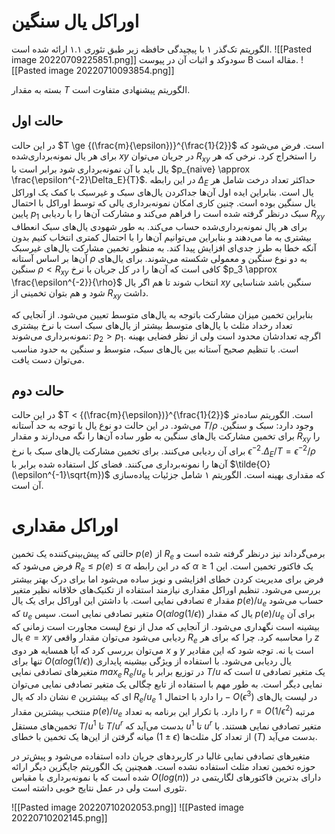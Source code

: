# اوراکل یال سنگین
الگوریتم تک‌گذر ۱ با پیچیدگی حافظه زیر طبق تئوری ۱.۱ ارائه شده است.
![[Pasted image 20220709225851.png]]
سودوکد و اثبات آن در پیوست B‌ مقاله است.
![[Pasted image 20220710093854.png]]

بسته به مقدار $T$ الگوریتم پیشنهادی متفاوت است. 

## حالت اول
در این حالت $T \ge {(\frac{m}{\epsilon})}^{\frac{1}{2}}$ است.
فرض می‌شود که برای هر یال نمونه‌برداری‌شده $xy$ در جریان می‌توان $R_{xy}$ را استخراج کرد. نرخی که هر یال باید با آن نمونه‌برداری شود برابر است با $p_{naive} \approx \frac{\epsilon^{-2}\Delta_E}{T}$. در این رابطه $\Delta_E$ حداکثر تعداد درخت شامل هر یال است. بنابراین ایده اول آن‌ها جداکردن یال‌های سبک و غیرسبک با کمک یک اوراکل یال سنگین بوده است. چنین کاری امکان نمونه‌برداری یالی که توسط اوراکل با احتمال پایین $p_1$ سبک درنظر گرفته شده است را فراهم می‌کند و مشارکت آن‌ها را با ردیابی $R_{xy}$ برای هر یال نمونه‌برداری‌شده حساب می‌کند. به طور شهودی یال‌های سبک انعطاف بیشتری به ما می‌دهند و بنابراین می‌توانیم آن‌ها را با احتمال کمتری انتخاب کنیم بدون آنکه خطا به طرز جدی‌ای افزایش پیدا کند. به منظور تخمین مشارکت یال‌های غیرسبک آن‌ها بر اساس آستانه $\rho$ به دو نوع سنگین و معمولی شکسته می‌شوند. برای یال‌های سنگین $\rho < R_{xy}$ کافی است که آن‌ها را در کل جریان با نرخ $p_3 \approx \frac{\epsilon^{-2}}{\rho}$ انتخاب شوند تا هم اگر یال $xy$ سنگین باشد شناسایی شود و هم بتوان تخمینی از $R_{xy}$ داشت.

بنابراین تخمین میزان مشارکت باتوجه به یال‌های متوسط تعیین می‌شود. از آنجایی که تعداد رخداد مثلث با یال‌های متوسط بیشتر از یال‌های سبک است با نرخ بیشتری نمونه‌برداری می‌شوند: $p_2 > p_1$. اگرچه تعدادشان محدود است ولی از نظر فضایی بهینه است. با تنظیم صحیح آستانه بین یال‌های سبک، متوسط و سنگین به حدود مناسب می‌توان دست یافت.

## حالت دوم
در این حالت  $T < {(\frac{m}{\epsilon})}^{\frac{1}{2}}$ است.
الگوریتم ساده‌تر می‌شود. در این حالت دو نوع یال با توجه به حد آستانه $T/\rho$ وجود دارد: سبک و سنگین. برای تخمین مشارکت یال‌های سنگین به طور ساده آن‌ها را نگه می‌دارند و مقدار $R_{xy}$ را برای آن ردیابی می‌کنند. برای تخمین مشارکت یال‌های سبک با نرخ $\epsilon^{-2}.\Delta_E/T = \epsilon^{-2}/\rho$ آن‌ها را نمونه‌برداری می‌کنند. فضای کل استفاده شده برابر با $\tilde{O}(\epsilon^{-1}\sqrt{m})$ که مقداری بهینه است. الگوریتم ۱ شامل جزئیات پیاده‌سازی آن است.

# اوراکل مقداری
حالتی که پیش‌بینی‌کننده یک تخمین $p(e)$ از $R_e$ برمی‌گرداند نیز درنظر گرفته شده است و فرض می‌شود که $R_e \le p(e) \le \alpha$ که در این رابطه  $\alpha \ge 1$ یک فاکتور تخمین است. این فرض برای مدیریت کردن خطای افزایشی و نویز ساده می‌شود اما برای درک بهتر بیشتر بررسی می‌شود. تنظیم اوراکل مقداری نیازمند استفاده از تکنیک‌های خلاقانه نظیر متغیر تصادفی نمایی است. با داشتن این اوراکل برای یک یال $e$ مقدار $p(e)/u_e$ حساب می‌شود که $u_e$ متغیر تصادفی نمایی است. سپس $O(\alpha log(1/ \epsilon))$ یال که مقدار $p(e)/u_e$ برای آن بیشینه است نگهداری می‌شود. از آنجایی که مدل از نوع لیست مجاورت است زمانی که یال $e = xy$ ردیابی می‌شود می‌توان مقدار واقعی $R_e$ را محاسبه کرد. چرا که برای هر $z$ می‌توان بررسی کرد که آیا همسایه هر دوی $x$ و $y$ است یا نه. توجه شود که این مقادیر تنها برای $O(\alpha log(1/ \epsilon))$ یال ردیابی می‌شود. با استفاده از ویژگی بیشینه پایداری متغیرهای تصادفی نمایی $max_e\, R_e/u_e$ در توزیع برابر با $T/u$ است که $u$ یک متغیر تصادفی نمایی دیگر است.  به طور مهم با استفاده از تابع چگالی یک متغیر تصادفی نمایی می‌توان نشان داد که یال $e$ ای که بیشترین $R_e/u_e$ را دارد با احتمال $1-O(\epsilon^3)$ در لیست یال‌های منتخب بیشترین مقدار $p(e) / u_e$ را دارد. با تکرار این برنامه به تعداد $r = O(1/\epsilon^2)$ مرتبه تخمین‌های مستقل $T/u^1$ تا $T/u^r$ بدست می‌آید که $u^1$ تا $u^r$ متغیر تصادفی نمایی هستند. با میانه گرفتن از این‌ها یک تخمین با خطای $(1 \pm \epsilon)$ از تعداد کل مثلث‌ها ($T$) بدست می‌آید.

متغیرهای تصادفی نمایی غالبا در کاربردهای جریان داده استفاده می‌شود و پیش‌تر در حوزه تخمین تعداد مثلث استفاده نشده است. همچنین یک الگوریتم جایگزین دیگر ارائه شده است که با نمونه‌برداری با مقیاس $O(log(n))$ دارای بدترین فاکتورهای لگاریتمی در تئوری است ولی در عمل نتایج خوبی داشته است.

![[Pasted image 20220710202053.png]]
![[Pasted image 20220710202145.png]]

